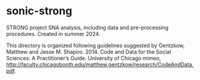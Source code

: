 # sonic-strong
STRONG project SNA analysis, including data and pre-processing procedures. Created in summer 2024. 

This directory is organized following guidelines suggested by Gentzkow, Matthew and Jesse M. Shapiro. 2014. Code and Data for the Social Sciences: A Practitioner’s Guide. University of Chicago mimeo,
http://faculty.chicagobooth.edu/matthew.gentzkow/research/CodeAndData.pdf. 